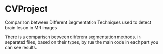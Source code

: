 # CVProject
Comparison between Different Segmentation Techniques used to detect brain lesion in MR images

There is a comparison between different segmentation methods. In separated files, based on their types, by run the main code in each part you can see results.
